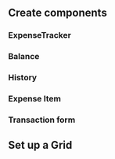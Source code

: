 ## Create components

### ExpenseTracker

### Balance

### History

### Expense Item

### Transaction form

## Set up a Grid
